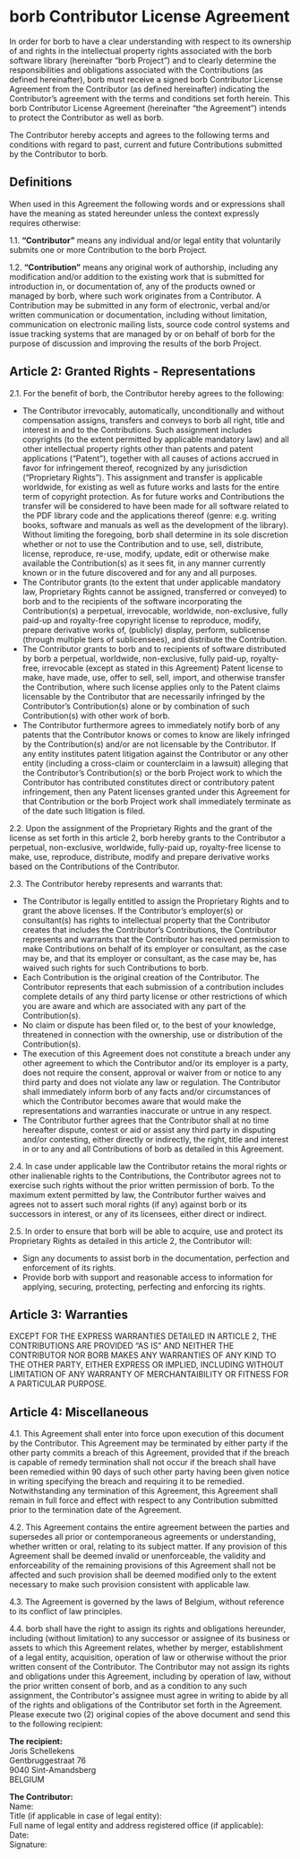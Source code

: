 # borb Contributor License Agreement

In order for borb to have a clear understanding with respect to its ownership of and rights in the intellectual property rights associated with the borb software library (hereinafter “borb Project”) and to clearly determine the responsibilities and obligations associated with the Contributions (as defined hereinafter), borb must receive a signed borb Contributor License Agreement from the Contributor (as defined hereinafter) indicating the Contributor’s agreement with the terms and conditions set forth herein. This borb Contributor License Agreement (hereinafter “the Agreement”) intends to protect the Contributor as well as borb.

The Contributor hereby accepts and agrees to the following terms and conditions with regard to past, current and future Contributions submitted by the Contributor to borb.

## Definitions

When used in this Agreement the following words and or expressions shall have the meaning as stated hereunder unless the context expressly requires otherwise:

1.1. **“Contributor”** means any individual and/or legal entity that voluntarily submits one or more Contribution to the borb Project.

1.2. **“Contribution”** means any original work of authorship, including any modification and/or addition to the existing work that is submitted for introduction in, or documentation of, any of the products owned or managed by borb, where such work originates from a Contributor. A Contribution may be submitted in any form of electronic, verbal and/or written communication or documentation, including without limitation, communication on electronic mailing lists, source code control systems and issue tracking systems that are managed by or on behalf of borb for the purpose of discussion and improving the results of the borb Project.

##  Article 2: Granted Rights - Representations

2.1. For the benefit of borb, the Contributor hereby agrees to the following:

- The Contributor irrevocably, automatically, unconditionally and without compensation assigns, transfers and conveys to borb all right, title and interest in and to the Contributions. Such assignment includes copyrights (to the extent permitted by applicable mandatory law) and all other intellectual property rights other than patents and patent applications (“Patent”), together with all causes of actions accrued in favor for infringement thereof, recognized by any jurisdiction (“Proprietary Rights”). This assignment and transfer is applicable worldwide, for existing as well as future works and lasts for the entire term of copyright protection. As for future works and Contributions the transfer will be considered to have been made for all software related to the PDF library code and the applications thereof (genre: e.g. writing books, software and manuals as well as the development of the library). Without limiting the foregoing, borb shall determine in its sole discretion whether or not to use the Contribution and to use, sell, distribute, license, reproduce, re-use, modify, update, edit or otherwise make available the Contribution(s) as it sees fit, in any manner currently known or in the future discovered and for any and all purposes.
- The Contributor grants (to the extent that under applicable mandatory law, Proprietary Rights cannot be assigned, transferred or conveyed) to borb and to the recipients of the software incorporating the Contribution(s) a perpetual, irrevocable, worldwide, non-exclusive, fully paid-up and royalty-free copyright license to reproduce, modify, prepare derivative works of, (publicly) display, perform, sublicense (through multiple tiers of sublicensees), and distribute the Contribution.
- The Contributor grants to borb and to recipients of software distributed by borb a perpetual, worldwide, non-exclusive, fully paid-up, royalty-free, irrevocable (except as stated in this Agreement) Patent license to make, have made, use, offer to sell, sell, import, and otherwise transfer the Contribution, where such license applies only to the Patent claims licensable by the Contributor that are necessarily infringed by the Contributor’s Contribution(s) alone or by combination of such Contribution(s) with other work of borb.
- The Contributor furthermore agrees to immediately notify borb of any patents that the Contributor knows or comes to know are likely infringed by the Contribution(s) and/or are not licensable by the Contributor. If any entity institutes patent litigation against the Contributor or any other entity (including a cross-claim or counterclaim in a lawsuit) alleging that the Contributor’s Contribution(s) or the borb Project work to which the Contributor has contributed constitutes direct or contributory patent infringement, then any Patent licenses granted under this Agreement for that Contribution or the borb Project work shall immediately terminate as of the date such litigation is filed.

2.2. Upon the assignment of the Proprietary Rights and the grant of the license as set forth in this article 2, borb hereby grants to the Contributor a perpetual, non-exclusive, worldwide, fully-paid up, royalty-free license to make, use, reproduce, distribute, modify and prepare derivative works based on the Contributions of the Contributor.

2.3. The Contributor hereby represents and warrants that:

- The Contributor is legally entitled to assign the Proprietary Rights and to grant the above licenses. If the Contributor’s employer(s) or consultant(s) has rights to intellectual property that the Contributor creates that includes the Contributor’s Contributions, the Contributor represents and warrants that the Contributor has received permission to make Contributions on behalf of its employer or consultant, as the case may be, and that its employer or consultant, as the case may be, has waived such rights for such Contributions to borb.
- Each Contribution is the original creation of the Contributor. The Contributor represents that each submission of a contribution includes complete details of any third party license or other restrictions of which you are aware and which are associated with any part of the Contribution(s).
- No claim or dispute has been filed or, to the best of your knowledge, threatened in connection with the ownership, use or distribution of the Contribution(s).
- The execution of this Agreement does not constitute a breach under any other agreement to which the Contributor and/or its employer is a party, does not require the consent, approval or waiver from or notice to any third party and does not violate any law or regulation. The Contributor shall immediately inform borb of any facts and/or circumstances of which the Contributor becomes aware that would make the representations and warranties inaccurate or untrue in any respect.
- The Contributor further agrees that the Contributor shall at no time hereafter dispute, contest or aid or assist any third party in disputing and/or contesting, either directly or indirectly, the right, title and interest in or to any and all Contributions of borb as detailed in this Agreement.

2.4. In case under applicable law the Contributor retains the moral rights or other inalienable rights to the Contributions, the Contributor agrees not to exercise such rights without the prior written permission of borb. To the maximum extent permitted by law, the Contributor further waives and agrees not to assert such moral rights (if any) against borb or its successors in interest, or any of its licensees, either direct or indirect.

2.5. In order to ensure that borb will be able to acquire, use and protect its Proprietary Rights as detailed in this article 2, the Contributor will:

- Sign any documents to assist borb in the documentation, perfection and enforcement of its rights.
- Provide borb with support and reasonable access to information for applying, securing, protecting, perfecting and enforcing its rights.

##  Article 3: Warranties

EXCEPT FOR THE EXPRESS WARRANTIES DETAILED IN ARTICLE 2, THE CONTRIBUTIONS ARE PROVIDED “AS IS” AND NEITHER THE CONTRIBUTOR NOR BORB MAKES ANY WARRANTIES OF ANY KIND TO THE OTHER PARTY, EITHER EXPRESS OR IMPLIED, INCLUDING WITHOUT LIMITATION OF ANY WARRANTY OF MERCHANTAIBILITY OR FITNESS FOR A PARTICULAR PURPOSE.

## Article 4: Miscellaneous

4.1. This Agreement shall enter into force upon execution of this document by the Contributor. This Agreement may be terminated by either party if the other party commits a breach of this Agreement, provided that if the breach is capable of remedy termination shall not occur if the breach shall have been remedied within 90 days of such other party having been given notice in writing specifying the breach and requiring it to be remedied. Notwithstanding any termination of this Agreement, this Agreement shall remain in full force and effect with respect to any Contribution submitted prior to the termination date of the Agreement.

4.2. This Agreement contains the entire agreement between the parties and supersedes all prior or contemporaneous agreements or understanding, whether written or oral, relating to its subject matter. If any provision of this Agreement shall be deemed invalid or unenforceable, the validity and enforceability of the remaining provisions of this Agreement shall not be affected and such provision shall be deemed modified only to the extent necessary to make such provision consistent with applicable law.

4.3. The Agreement is governed by the laws of Belgium, without reference to its conflict of law principles.

4.4. borb shall have the right to assign its rights and obligations hereunder, including (without limitation) to any successor or assignee of its business or assets to which this Agreement relates, whether by merger, establishment of a legal entity, acquisition, operation of law or otherwise without the prior written consent of the Contributor. The Contributor may not assign its rights and obligations under this Agreement, including by operation of law, without the prior written consent of borb, and as a condition to any such assignment, the Contributor's assignee must agree in writing to abide by all of the rights and obligations of the Contributor set forth in the Agreement. Please execute two (2) original copies of the above document and send this to the following recipient: 

**The recipient:**  
Joris Schellekens  
Gentbruggestraat 76  
9040 Sint-Amandsberg  
BELGIUM  

**The Contributor:**  
Name:  
Title (if applicable in case of legal entity):  
Full name of legal entity and address registered office (if applicable):  
Date:  
Signature:
